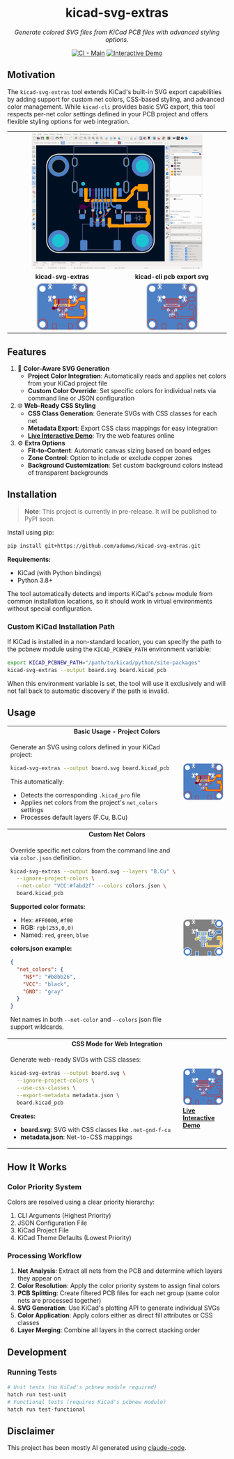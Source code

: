 <div align="center">

# kicad-svg-extras

_Generate colored SVG files from KiCad PCB files with advanced styling options._

[![CI - Main](https://github.com/adamws/kicad-svg-extras/actions/workflows/ci.yml/badge.svg)](https://github.com/adamws/kicad-svg-extras/actions/workflows/ci.yml)
[![Interactive Demo](https://img.shields.io/badge/🎨_Interactive_Demo-Try_Now-blue)](https://adamws.github.io/kicad-svg-extras/)

</div>

## Motivation

The `kicad-svg-extras` tool extends KiCad's built-in SVG export capabilities by adding support for custom net colors, CSS-based styling, and advanced color management. While `kicad-cli` provides basic SVG export, this tool respects per-net color settings defined in your PCB project and offers flexible styling options for web integration.

<table>
    <tr>
        <td colspan="2" align="center"><img src="resources/pcbnew_window.png" width="80%"/></td>
    </tr>
    <tr>
        <td style="width:50%" align="center"><b>kicad-svg-extras</b></td>
        <td style="width:50%" align="center"><b>kicad-cli pcb export svg</b></td>
    </tr>
    <tr>
        <td align="center"><img src="resources/kicad-svg-extras.svg" width="50%"/></td>
        <td align="center"><img src="resources/kicad-cli.svg" width="50%"/></td>
    </tr>
</table>

## Features

1. 🎨 **Color-Aware SVG Generation**
    - **Project Color Integration**: Automatically reads and applies net colors from your KiCad project file
    - **Custom Color Override**: Set specific colors for individual nets via command line or JSON configuration
1. 🌐 **Web-Ready CSS Styling**
    - **CSS Class Generation**: Generate SVGs with CSS classes for each net
    - **Metadata Export**: Export CSS class mappings for easy integration
    - **[Live Interactive Demo](https://adamws.github.io/kicad-svg-extras/)**: Try the web features online
1.  ⚙️ **Extra Options**
    - **Fit-to-Content**: Automatic canvas sizing based on board edges
    - **Zone Control**: Option to include or exclude copper zones
    - **Background Customization**: Set custom background colors instead of transparent backgrounds

## Installation

> **Note**: This project is currently in pre-release. It will be published to PyPI soon.

Install using pip:

```bash
pip install git+https://github.com/adamws/kicad-svg-extras.git
```

**Requirements:**
- KiCad (with Python bindings)
- Python 3.8+

The tool automatically detects and imports KiCad's `pcbnew` module from common installation locations,
so it should work in virtual environments without special configuration.

### Custom KiCad Installation Path

If KiCad is installed in a non-standard location, you can specify the path to the pcbnew module
using the `KICAD_PCBNEW_PATH` environment variable:

```bash
export KICAD_PCBNEW_PATH="/path/to/kicad/python/site-packages"
kicad-svg-extras --output board.svg board.kicad_pcb
```

When this environment variable is set, the tool will use it exclusively and will not fall back
to automatic discovery if the path is invalid.

## Usage

<table>
<tr>
<th colspan="2"><b>Basic Usage - Project Colors</b></th>
</tr>
<tr>
<td>

Generate an SVG using colors defined in your KiCad project:

```bash
kicad-svg-extras --output board.svg board.kicad_pcb
```

This automatically:
- Detects the corresponding `.kicad_pro` file
- Applies net colors from the project's `net_colors` settings
- Processes default layers (F.Cu, B.Cu)

</td>
<td>

<img src="resources/basic-example.svg" width="100%"/>

</td>
</tr>
<tr>
<th colspan="2"><b>Custom Net Colors</b></th>
</tr>
<tr>
<td>

Override specific net colors from the command line
and via `color.json` definition.

```bash
kicad-svg-extras --output board.svg --layers "B.Cu" \
  --ignore-project-colors \
  --net-color "VCC:#fabd2f" --colors colors.json \
  board.kicad_pcb
```

**Supported color formats:**
- Hex: `#FF0000`, `#f00`
- RGB: `rgb(255,0,0)`
- Named: `red`, `green`, `blue`

**colors.json example:**

```json
{
  "net_colors": {
    "N$*": "#b8bb26",
    "VCC": "black",
    "GND": "gray"
  }
}
```

Net names in both `--net-color` and `--colors` json file support wildcards.

</td>
<td>

<img src="resources/color-priority-demo.svg" width="100%"/>

</td>
</tr>
<tr>
<th colspan="2"><b>CSS Mode for Web Integration</b></th>
</tr>
<tr>
<td>

Generate web-ready SVGs with CSS classes:

```bash
kicad-svg-extras --output board.svg \
  --ignore-project-colors \
  --use-css-classes \
  --export-metadata metadata.json \
  board.kicad_pcb
```

**Creates:**
- **board.svg**: SVG with CSS classes like `.net-gnd-f-cu`
- **metadata.json**: Net-to-CSS mappings

</td>
<td>

<img src="demo/demo.svg" width="100%"/></b>
**[Live Interactive Demo](https://adamws.github.io/kicad-svg-extras/)**

</td>
</tr>
</table>

## How It Works

### Color Priority System

Colors are resolved using a clear priority hierarchy:

1. CLI Arguments (Highest Priority)
2. JSON Configuration File
3. KiCad Project File
4. KiCad Theme Defaults (Lowest Priority)

### Processing Workflow

1. **Net Analysis**: Extract all nets from the PCB and determine which layers they appear on
2. **Color Resolution**: Apply the color priority system to assign final colors
3. **PCB Splitting**: Create filtered PCB files for each net group (same color nets are processed together)
4. **SVG Generation**: Use KiCad's plotting API to generate individual SVGs
5. **Color Application**: Apply colors either as direct fill attributes or CSS classes
6. **Layer Merging**: Combine all layers in the correct stacking order

## Development

### Running Tests

```bash
# Unit tests (no KiCad's pcbnew module required)
hatch run test-unit
# Functional tests (requires KiCad's pcbnew module)
hatch run test-functional
```

## Disclaimer

This project has been mostly AI generated using [claude-code](https://github.com/anthropics/claude-code).
